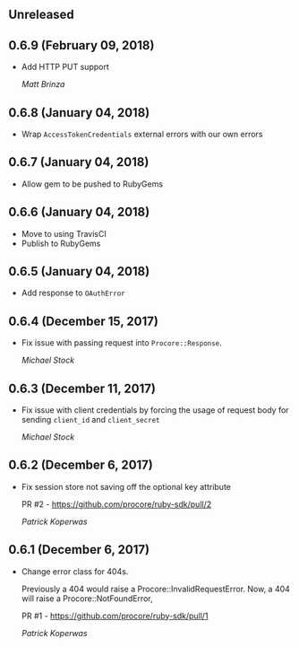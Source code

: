## Unreleased

## 0.6.9 (February 09, 2018)

*  Add HTTP PUT support

   *Matt Brinza*

## 0.6.8 (January 04, 2018)

* Wrap `AccessTokenCredentials` external errors with our own errors

## 0.6.7 (January 04, 2018)

* Allow gem to be pushed to RubyGems

## 0.6.6 (January 04, 2018)

* Move to using TravisCI
* Publish to RubyGems

## 0.6.5 (January 04, 2018)

* Add response to `OAuthError`

## 0.6.4 (December 15, 2017)

* Fix issue with passing request into `Procore::Response`.

  *Michael Stock*

## 0.6.3 (December 11, 2017)

*  Fix issue with client credentials by forcing the usage of request body
   for sending `client_id` and `client_secret`

   *Michael Stock*

## 0.6.2 (December 6, 2017)

*  Fix session store not saving off the optional key attribute

   PR #2 - https://github.com/procore/ruby-sdk/pull/2

   *Patrick Koperwas*

## 0.6.1 (December 6, 2017)

*  Change error class for 404s.

   Previously a 404 would raise a Procore::InvalidRequestError. Now, a 404 will
   raise a Procore::NotFoundError,

   PR #1 - https://github.com/procore/ruby-sdk/pull/1

   *Patrick Koperwas*

